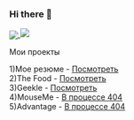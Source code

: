 ### Hi there 👋
<a href="https://github.com/munarrr">
  <img align="center" src="https://github-readme-stats.anuraghazra1.vercel.app/api/top-langs/?username=munarrr&layout=compact&theme=radical" />
                                                                                                                                            </a>
  <img   src="https://github-readme-stats.codestackr.vercel.app/api?username=munarrr&show_icons=true&hide_border=true&count_private=true&include_all_commits=true&theme=radical" />


<!--
**munarrr/munarrr** is a ✨ _special_ ✨ repository because its `README.md` (this file) appears on your GitHub profile.

Here are some ideas to get you started:

- 🔭 I’m currently working on ...
- 🌱 I’m currently learning ...
- 👯 I’m looking to collaborate on ...
- 🤔 I’m looking for help with ...
- 💬 Ask me about ...
- 📫 How to reach me: ...
- 😄 Pronouns: ...
- ⚡ Fun fact: ...
-->
Мои проекты </br>


1)Мое резюме - <a href="https://elastic-spence-a7e698.netlify.app/">Посмотреть</a> </br>
2)The Food - <a href="https://stoic-benz-e10aa5.netlify.app/">Посмотреть</a> </br>
3)Geekle - <a href="https://stoic-sammet-bd5f53.netlify.app/">Посмотреть</a> </br>
4)MouseMe - <a href="https://xenodochial-yalow-6b6bac.netlify.app/">В процессе 404</a> </br>
5)Advantage - <a href="https://xenodochial-yalow-6b6bac.netlify.app/">В процессе 404</a>
